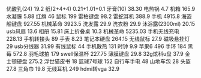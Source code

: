优酸乳(24) 19.2
纸(2+4+4) 0.21+1.01+0.1
牙膏(10) 38.30
电热锅 4.7
机箱 165.9
水凝膜 5.88
红旗 46
鼠标 199
雷柏键盘 98.2
雷蛇耳机 388.9
手机 4915.8
海盗船键盘 927.55
机械革命 3923.5
洗发露 29.9
洗衣粉 29.9
沐浴露(2300ml) 20.15
usb风扇 13.6
相册 15.81
床上折叠桌 10.3
机械革命 5235.03
手机无线充电 228.13
手机转接头 89
手表 8.23
笔记本硬盘 264.15
无线鼠标 27.9
磁吸悬挂灯 29
usb分线器 31.99
有线鼠标 44
手机散热 131
时钟 9.9
苹果6 496
手环 184
黑莓 572.8
羽毛球拍 179
swell保温杯 227.75
薄膜键盘 29.8
32g炫科u盘 37.9
金士顿硬盘 275.2
浮世猫皮书 18
篮球7号球 152
自行车手电 48
山地车包 28
头盔 27.8
三角巾 19.8
无线耳机 249
hdmi转vga 32.9